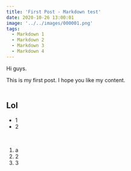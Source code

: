 ```yaml
---
title: 'First Post - Markdown test'
date: 2020-10-26 13:00:01
image: '../../images/000001.png'
tags:
  - Markdown 1
  - Markdown 2
  - Markdown 3
  - Markdown 4
---
```


Hi guys.

This is my first post. I hope you like my content.
<br>
<br>

## Lol

* 1
* 2

<br>

1. a
1. 2
1. 3
